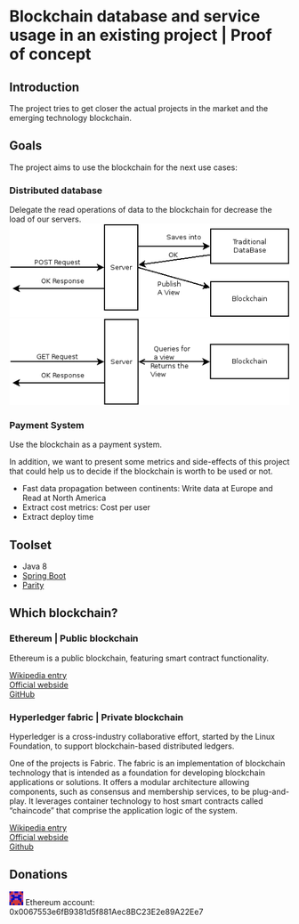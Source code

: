# Blockchain database and service usage in an existing project | Proof of concept

## Introduction

The project tries to get closer the actual projects in the market and the emerging technology blockchain.

## Goals

The project aims to use the blockchain for the next use cases:

### Distributed database

Delegate the read operations of data to the blockchain for decrease the load of our servers.
![Post Request](diagrams/post_request.png)
![Get Request](diagrams/get_request.png)

### Payment System

Use the blockchain as a payment system.


In addition, we want to present some metrics and side-effects of this project that could help us to decide if the blockchain is worth to be used or not.
* Fast data propagation between continents: Write data at Europe and Read at North America
* Extract cost metrics: Cost per user
* Extract deploy time

## Toolset

* Java 8
* [Spring Boot](https://spring.io/)
* [Parity](https://ethcore.io/parity.html)

## Which blockchain?

### Ethereum | Public blockchain

Ethereum is a public blockchain, featuring smart contract functionality.

[Wikipedia entry](https://en.wikipedia.org/wiki/Ethereum)  
[Official webside](https://www.ethereum.org/)  
[GitHub](https://github.com/ethereum)  

### Hyperledger fabric | Private blockchain

Hyperledger is a cross-industry collaborative effort, started by the Linux Foundation, to support blockchain-based distributed ledgers.

One of the projects is Fabric.
The fabric is an implementation of blockchain technology that is intended as a foundation for developing blockchain applications or solutions. It offers a modular architecture allowing components, such as consensus and membership services, to be plug-and-play. It leverages container technology to host smart contracts called “chaincode” that comprise the application logic of the system.

[Wikipedia entry](https://en.wikipedia.org/wiki/Hyperledger)  
[Official webside](https://www.hyperledger.org/)  
[Github](https://github.com/hyperledger/fabric)  

## Donations

![account](diagrams/index.png) Ethereum account: 0x0067553e6fB9381d5f881Aec8BC23E2e89A22Ee7